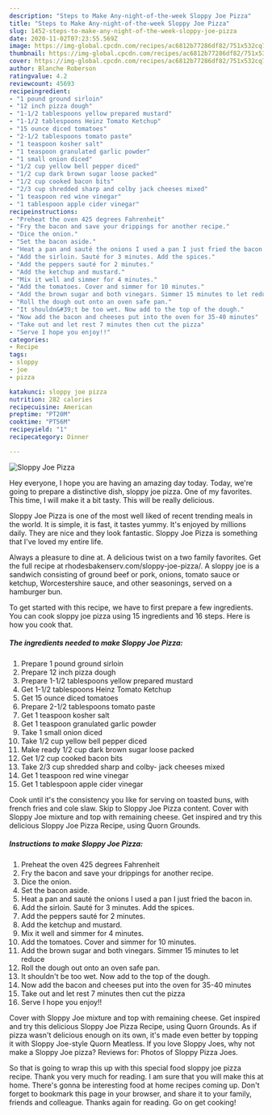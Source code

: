 ```yaml
---
description: "Steps to Make Any-night-of-the-week Sloppy Joe Pizza"
title: "Steps to Make Any-night-of-the-week Sloppy Joe Pizza"
slug: 1452-steps-to-make-any-night-of-the-week-sloppy-joe-pizza
date: 2020-11-02T07:23:55.569Z
image: https://img-global.cpcdn.com/recipes/ac6812b77286df82/751x532cq70/sloppy-joe-pizza-recipe-main-photo.jpg
thumbnail: https://img-global.cpcdn.com/recipes/ac6812b77286df82/751x532cq70/sloppy-joe-pizza-recipe-main-photo.jpg
cover: https://img-global.cpcdn.com/recipes/ac6812b77286df82/751x532cq70/sloppy-joe-pizza-recipe-main-photo.jpg
author: Blanche Roberson
ratingvalue: 4.2
reviewcount: 45693
recipeingredient:
- "1 pound ground sirloin"
- "12 inch pizza dough"
- "1-1/2 tablespoons yellow prepared mustard"
- "1-1/2 tablespoons Heinz Tomato Ketchup"
- "15 ounce diced tomatoes"
- "2-1/2 tablespoons tomato paste"
- "1 teaspoon kosher salt"
- "1 teaspoon granulated garlic powder"
- "1 small onion diced"
- "1/2 cup yellow bell pepper diced"
- "1/2 cup dark brown sugar loose packed"
- "1/2 cup cooked bacon bits"
- "2/3 cup shredded sharp and colby jack cheeses mixed"
- "1 teaspoon red wine vinegar"
- "1 tablespoon apple cider vinegar"
recipeinstructions:
- "Preheat the oven 425 degrees Fahrenheit"
- "Fry the bacon and save your drippings for another recipe."
- "Dice the onion."
- "Set the bacon aside."
- "Heat a pan and sauté the onions I used a pan I just fried the bacon in."
- "Add the sirloin. Sauté for 3 minutes. Add the spices."
- "Add the peppers sauté for 2 minutes."
- "Add the ketchup and mustard."
- "Mix it well and simmer for 4 minutes."
- "Add the tomatoes. Cover and simmer for 10 minutes."
- "Add the brown sugar and both vinegars. Simmer 15 minutes to let reduce"
- "Roll the dough out onto an oven safe pan."
- "It shouldn&#39;t be too wet. Now add to the top of the dough."
- "Now add the bacon and cheeses put into the oven for 35-40 minutes"
- "Take out and let rest 7 minutes then cut the pizza"
- "Serve I hope you enjoy!!"
categories:
- Recipe
tags:
- sloppy
- joe
- pizza

katakunci: sloppy joe pizza 
nutrition: 282 calories
recipecuisine: American
preptime: "PT20M"
cooktime: "PT56M"
recipeyield: "1"
recipecategory: Dinner

---
```



![Sloppy Joe Pizza](https://img-global.cpcdn.com/recipes/ac6812b77286df82/751x532cq70/sloppy-joe-pizza-recipe-main-photo.jpg)

Hey everyone, I hope you are having an amazing day today. Today, we're going to prepare a distinctive dish, sloppy joe pizza. One of my favorites. This time, I will make it a bit tasty. This will be really delicious.

Sloppy Joe Pizza is one of the most well liked of recent trending meals in the world. It is simple, it is fast, it tastes yummy. It's enjoyed by millions daily. They are nice and they look fantastic. Sloppy Joe Pizza is something that I've loved my entire life.

Always a pleasure to dine at. A delicious twist on a two family favorites. Get the full recipe at rhodesbakenserv.com/sloppy-joe-pizza/. A sloppy joe is a sandwich consisting of ground beef or pork, onions, tomato sauce or ketchup, Worcestershire sauce, and other seasonings, served on a hamburger bun.


To get started with this recipe, we have to first prepare a few ingredients. You can cook sloppy joe pizza using 15 ingredients and 16 steps. Here is how you cook that.

<!--inarticleads1-->

##### The ingredients needed to make Sloppy Joe Pizza:

1. Prepare 1 pound ground sirloin
1. Prepare 12 inch pizza dough
1. Prepare 1-1/2 tablespoons yellow prepared mustard
1. Get 1-1/2 tablespoons Heinz Tomato Ketchup
1. Get 15 ounce diced tomatoes
1. Prepare 2-1/2 tablespoons tomato paste
1. Get 1 teaspoon kosher salt
1. Get 1 teaspoon granulated garlic powder
1. Take 1 small onion diced
1. Take 1/2 cup yellow bell pepper diced
1. Make ready 1/2 cup dark brown sugar loose packed
1. Get 1/2 cup cooked bacon bits
1. Take 2/3 cup shredded sharp and colby- jack cheeses mixed
1. Get 1 teaspoon red wine vinegar
1. Get 1 tablespoon apple cider vinegar


Cook until it&#39;s the consistency you like for serving on toasted buns, with french fries and cole slaw. Skip to Sloppy Joe Pizza content. Cover with Sloppy Joe mixture and top with remaining cheese. Get inspired and try this delicious Sloppy Joe Pizza Recipe, using Quorn Grounds. 

<!--inarticleads2-->

##### Instructions to make Sloppy Joe Pizza:

1. Preheat the oven 425 degrees Fahrenheit
1. Fry the bacon and save your drippings for another recipe.
1. Dice the onion.
1. Set the bacon aside.
1. Heat a pan and sauté the onions I used a pan I just fried the bacon in.
1. Add the sirloin. Sauté for 3 minutes. Add the spices.
1. Add the peppers sauté for 2 minutes.
1. Add the ketchup and mustard.
1. Mix it well and simmer for 4 minutes.
1. Add the tomatoes. Cover and simmer for 10 minutes.
1. Add the brown sugar and both vinegars. Simmer 15 minutes to let reduce
1. Roll the dough out onto an oven safe pan.
1. It shouldn&#39;t be too wet. Now add to the top of the dough.
1. Now add the bacon and cheeses put into the oven for 35-40 minutes
1. Take out and let rest 7 minutes then cut the pizza
1. Serve I hope you enjoy!!


Cover with Sloppy Joe mixture and top with remaining cheese. Get inspired and try this delicious Sloppy Joe Pizza Recipe, using Quorn Grounds. As if pizza wasn&#39;t delicious enough on its own, it&#39;s made even better by topping it with Sloppy Joe-style Quorn Meatless. If you love Sloppy Joes, why not make a Sloppy Joe pizza? Reviews for: Photos of Sloppy Pizza Joes. 

So that is going to wrap this up with this special food sloppy joe pizza recipe. Thank you very much for reading. I am sure that you will make this at home. There's gonna be interesting food at home recipes coming up. Don't forget to bookmark this page in your browser, and share it to your family, friends and colleague. Thanks again for reading. Go on get cooking!
